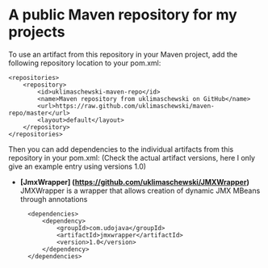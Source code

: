 A public Maven repository for my projects
================================

To use an artifact from this repository in your Maven project, add the following repository location to your pom.xml:

    <repositories>
        <repository>
            <id>uklimaschewski-maven-repo</id>
            <name>Maven repository from uklimaschewski on GitHub</name>
            <url>https://raw.github.com/uklimaschewski/maven-repo/master</url>
            <layout>default</layout>
        </repository>
    </repositories>

Then you can add dependencies to the individual artifacts from this repository in your pom.xml:
(Check the actual artifact versions, here I only give an example entry using versions 1.0)

* **[JmxWrapper] (https://github.com/uklimaschewski/JMXWrapper)**
    JMXWrapper is a wrapper that allows creation of dynamic JMX MBeans through annotations

        <dependencies>
            <dependency>
                <groupId>com.udojava</groupId>
                <artifactId>jmxwrapper</artifactId>
                <version>1.0</version>
            </dependency>
        </dependencies>
 